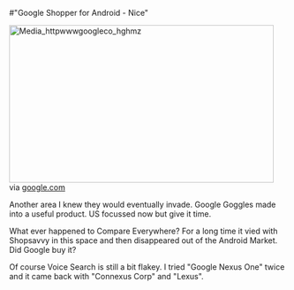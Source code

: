 #"Google Shopper for Android - Nice"


 <div class="posterous_bookmarklet_entry">
 <div class='p_embed p_image_embed'>
<img alt="Media_httpwwwgoogleco_hghmz" height="285" src="http://getfile5.posterous.com/getfile/files.posterous.com/conoroneill/gEeBEdEitGFDhvAwDiCjczofBmbkrHoFxszxvjruxbtywtdziybEqpntwDAc/media_httpwwwgoogleco_hgHmz.jpg.scaled500.jpg" width="479" />
</div>


<div class="posterous_quote_citation">via <a href="http://www.google.com/mobile/shopper/">google.com</a></div>
 <p>Another area I knew they would eventually invade. Google Goggles made into a useful product. US focussed now but give it time.
</p><p>What ever happened to Compare Everywhere? For a long time it vied with Shopsavvy in this space and then disappeared out of the Android Market. Did Google buy it?
</p><p>Of course Voice Search is still a bit flakey. I tried "Google Nexus One" twice and it came back with "Connexus Corp" and "Lexus".</p></div>
 